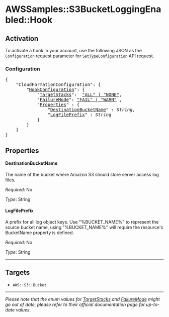 # AWSSamples::S3BucketLoggingEnabled::Hook

## Activation

To activate a hook in your account, use the following JSON as the `Configuration` request parameter for [`SetTypeConfiguration`](https://docs.aws.amazon.com/AWSCloudFormation/latest/APIReference/API_SetTypeConfiguration.html) API request.

### Configuration

<pre>
{
    "CloudFormationConfiguration": {
        "<a href="https://docs.aws.amazon.com/cloudformation-cli/latest/userguide/hooks-structure.html#hooks-hook-configuration" title="HookConfiguration">HookConfiguration</a>": {
            "<a href="https://docs.aws.amazon.com/cloudformation-cli/latest/userguide/hooks-structure.html#hooks-targetstacks" title="TargetStacks">TargetStacks</a>":  <a href="#footnote-1">"ALL" | "NONE"</a>,
            "<a href="https://docs.aws.amazon.com/cloudformation-cli/latest/userguide/hooks-structure.html#hooks-failuremode" title="FailureMode">FailureMode</a>": <a href="#footnote-1">"FAIL" | "WARN"</a> ,
            "<a href="https://docs.aws.amazon.com/cloudformation-cli/latest/userguide/hooks-structure.html#hooks-properties" title="Properties">Properties</a>" : {
                "<a href="#destinationbucketname" title="DestinationBucketName">DestinationBucketName</a>" : <i>String</i>,
                "<a href="#logfileprefix" title="LogFilePrefix">LogFilePrefix</a>" : <i>String</i>
            }
        }
    }
}
</pre>

## Properties

#### DestinationBucketName

The name of the bucket where Amazon S3 should store server access log files.

_Required_: No

_Type_: String

#### LogFilePrefix

A prefix for all log object keys. Use "%BUCKET_NAME%" to represent the source bucket name, using "%BUCKET_NAME%" will require the resource's BucketName property is defined.

_Required_: No

_Type_: String


---

## Targets

* `AWS::S3::Bucket`

---

<p id="footnote-1"><i> Please note that the enum values for <a href="https://docs.aws.amazon.com/cloudformation-cli/latest/userguide/hooks-structure.html#hooks-targetstacks" title="TargetStacks">
TargetStacks</a> and <a href="https://docs.aws.amazon.com/cloudformation-cli/latest/userguide/hooks-structure.html#hooks-failuremode" title="FailureMode">FailureMode</a>
might go out of date, please refer to their official documentation page for up-to-date values. </i></p>

